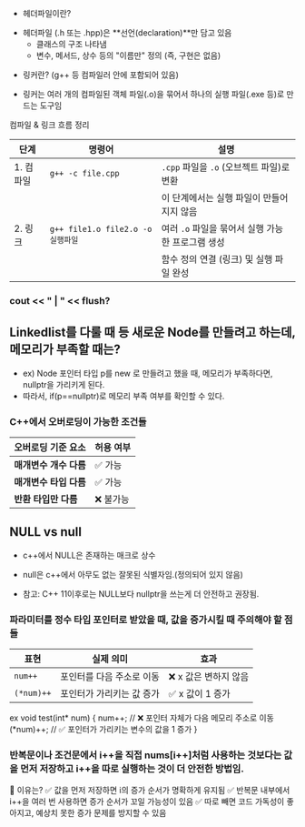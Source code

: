 * 헤더파일이란?

- 헤더파일 (.h 또는 .hpp)은 **선언(declaration)**만 담고 있음
    + 클래스의 구조 나타냄
    + 변수, 메서드, 상수 등의 "이름만" 정의 (즉, 구현은 없음)

* 링커란? (g++ 등 컴파일러 안에 포함되어 있음)

- 링커는 여러 개의 컴파일된 객체 파일(.o)을 묶어서 하나의 실행 파일(.exe 등)로 만드는 도구임

컴파일 & 링크 흐름 정리

| 단계       | 명령어                               | 설명                                               |
|------------|---------------------------------------|----------------------------------------------------|
| 1. 컴파일  | `g++ -c file.cpp`                     | `.cpp` 파일을 `.o` (오브젝트 파일)로 변환         |
|            |                                       | 이 단계에서는 실행 파일이 만들어지지 않음         |
| 2. 링크    | `g++ file1.o file2.o -o 실행파일`     | 여러 `.o` 파일을 묶어서 실행 가능한 프로그램 생성 |
|            |                                       | 함수 정의 연결 (링크) 및 실행 파일 완성           |

### cout << " | " << flush?

## Linkedlist를 다룰 때 등 새로운 Node를 만들려고 하는데, 메모리가 부족할 때는?
- ex) Node 포인터 타입 p를 new 로 만들려고 했을 때, 메모리가 부족하다면, nullptr을 가리키게 된다.
- 따라서, if(p==nullptr)로 메모리 부족 여부를 확인할 수 있다. 

### C++에서 오버로딩이 가능한 조건들

| 오버로딩 기준 요소     | 허용 여부 |
| -------------- | ----- |
| **매개변수 개수 다름** | ✅ 가능  |
| **매개변수 타입 다름** | ✅ 가능  |
| **반환 타입만 다름**  | ❌ 불가능 |

## NULL vs null
- c++에서 NULL은 존재하는 매크로 상수
+ null은 c++에서 아무도 없는 잘못된 식별자임.(정의되어 있지 않음)
* 참고: C++ 11이후로는 NULL보다 nullptr을 쓰는게 더 안전하고 권장됨.

### 파라미터를 정수 타입 포인터로 받았을 때, 값을 증가시킬 때 주의해야 할 점들
| 표현         | 실제 의미          | 효과            |
| ---------- | -------------- | ------------- |
| `num++`    | 포인터를 다음 주소로 이동 | ❌ x 값은 변하지 않음 |
| `(*num)++` | 포인터가 가리키는 값 증가 | ✅ x 값이 1 증가   |

ex
void test(int* num) {
    num++;         // ❌ 포인터 자체가 다음 메모리 주소로 이동
    (*num)++;      // ✅ 포인터가 가리키는 변수의 값을 1 증가
}

### 반복문이나 조건문에서 i++을 직접 nums[i++]처럼 사용하는 것보다는 값을 먼저 저장하고 i++을 따로 실행하는 것이 더 안전한 방법임.
📌 이유는?
✅ 값을 먼저 저장하면 i의 증가 순서가 명확하게 유지됨
✅ 반복문 내부에서 i++을 여러 번 사용하면 증가 순서가 꼬일 가능성이 있음
✅ 따로 빼면 코드 가독성이 좋아지고, 예상치 못한 증가 문제를 방지할 수 있음
